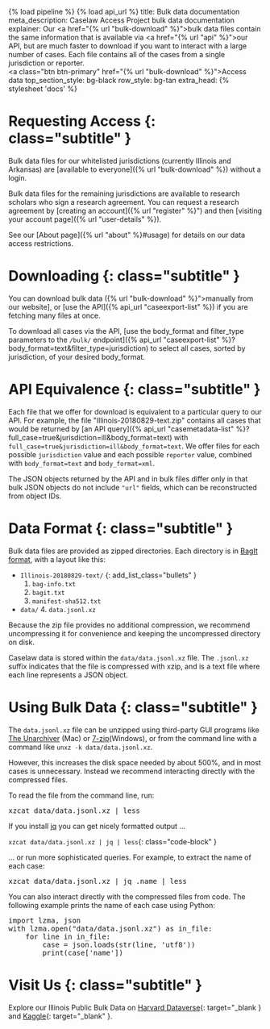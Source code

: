 {% load pipeline %}
{% load api_url %}
title: Bulk data documentation
meta_description: Caselaw Access Project bulk data documentation
explainer: Our <a href="{% url "bulk-download" %}">bulk data files</a> contain the same information that is available via <a href="{% url "api" %}">our API</a>, but are much faster to download if you want to interact with a large number of cases. Each file contains all of the cases from a single jurisdiction or reporter. <br/> <a class="btn btn-primary" href="{% url "bulk-download" %}">Access data</a>
top_section_style: bg-black
row_style: bg-tan
extra_head: {% stylesheet 'docs' %}

# Requesting Access {: class="subtitle" }

Bulk data files for our whitelisted jurisdictions (currently Illinois and Arkansas) are 
[available to everyone]({% url "bulk-download" %}) without a login.

Bulk data files for the remaining jurisdictions are available to research scholars who sign a research agreement. You 
can request a research agreement by [creating an account]({% url "register" %}") and then 
[visiting your account page]({% url "user-details" %}).

See our [About page]({% url "about" %}#usage) for details on our data access restrictions.


# Downloading {: class="subtitle" }

You can download bulk data ({% url "bulk-download" %}">manually from our website], or
[use the API]({% api_url "caseexport-list" %}) if you are fetching many files at once.


To download all cases via the API,
[use the body_format and filter_type parameters to the `/bulk/` endpoint]({% api_url "caseexport-list" %}?body_format=text&filter_type=jurisdiction) 
to select all cases, sorted by jurisdiction, of your desired body_format.


# API Equivalence {: class="subtitle" }

Each file that we offer for download is equivalent to a particular query to our API. For example, the file
"Illinois-20180829-text.zip" contains all cases that would be returned by
[an API query]({% api_url "casemetadata-list" %}?full_case=true&jurisdiction=ill&body_format=text)
with `full_case=true&jurisdiction=ill&body_format=text`. We offer files for each possible
`jurisdiction` value and each possible `reporter` value, combined with
`body_format=text` and `body_format=xml`.


The JSON objects returned by the API and in bulk files differ only in that bulk JSON objects do not include
`"url"` fields, which can be reconstructed from object IDs.


# Data Format {: class="subtitle" }

Bulk data files are provided as zipped directories. Each directory is in
[BagIt format](https://en.wikipedia.org/wiki/BagIt), with a layout like this:


* `Illinois-20180829-text/`
{: add_list_class="bullets" }
    1. `bag-info.txt`
    2. `bagit.txt`
    3. `manifest-sha512.txt`
* `data/`
    4. `data.jsonl.xz`
    
Because the zip file provides no additional compression, we recommend uncompressing it for convenience and
keeping the uncompressed directory on disk.

Caselaw data is stored within the `data/data.jsonl.xz` file. The `.jsonl.xz` suffix
indicates that the file is compressed with xzip, and is a text file where each line represents a JSON object.

# Using Bulk Data {: class="subtitle" }

The `data.jsonl.xz` file can be unzipped using third-party GUI programs like
[The Unarchiver](https://theunarchiver.com/) (Mac) or
[7-zip](https://www.7-zip.org/)(Windows), or from the command line with a command like
`unxz -k data/data.jsonl.xz`.


However, this increases the disk space needed by about 500%, and in most cases is unnecessary. Instead
we recommend interacting directly with the compressed files.


To read the file from the command line, run:

<pre class="code-block">xzcat data/data.jsonl.xz | less</pre>

If you install [jq](https://stedolan.github.io/jq/download/) you can get nicely formatted output ...

`xzcat data/data.jsonl.xz | jq | less`{: class="code-block" }

... or run more sophisticated queries. For example, to extract the name of each case:

<pre class="code-block">xzcat data/data.jsonl.xz | jq .name | less</pre>

You can also interact directly with the compressed files from code. The following example prints
the name of each case using Python:

<pre class="code-block">
import lzma, json
with lzma.open("data/data.jsonl.xz") as in_file:
    for line in in_file:
        case = json.loads(str(line, 'utf8'))
        print(case['name'])
</pre>

# Visit Us {: class="subtitle" }

Explore our Illinois Public Bulk Data on 
[Harvard Dataverse](https://dataverse.harvard.edu/dataverse/caselawaccess"){: target="_blank } and 
[Kaggle](https://www.kaggle.com/harvardlil/caselaw-dataset-illinois){: target="_blank" }.
